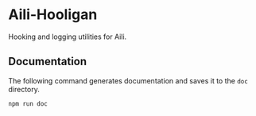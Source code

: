 # Aili-Hooligan

Hooking and logging utilities for Aili.

## Documentation

The following command generates documentation and saves it to the `doc` directory.
```sh
npm run doc
```
